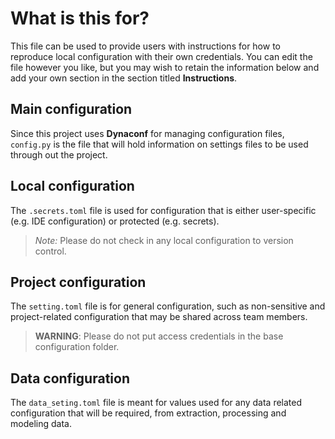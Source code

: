 # What is this for?

This file can be used to provide users with instructions for how to reproduce local configuration with their own credentials. You can edit the file however you like, but you may wish to retain the information below and add your own section in the section titled **Instructions**.

## Main configuration

Since this project uses **Dynaconf** for managing configuration files, `config.py` is the file that will hold information on settings files to be used through out the project.

## Local configuration

The `.secrets.toml` file is used for configuration that is either user-specific (e.g. IDE configuration) or protected (e.g. secrets).

> *Note:* Please do not check in any local configuration to version control.

## Project configuration

The `setting.toml` file is for general configuration, such as non-sensitive and project-related configuration that may be shared across team members.

> **WARNING**: Please do not put access credentials in the base configuration folder.

## Data configuration

The `data_seting.toml` file is meant for values used for any data related configuration that will be required, from extraction, processing and modeling data.
